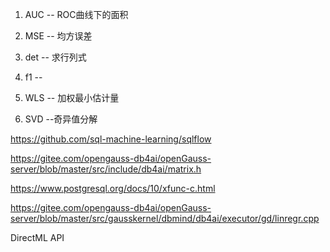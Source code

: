 



1. AUC -- ROC曲线下的面积
2. MSE -- 均方误差
5. det -- 求行列式
6. f1 -- 







1. WLS -- 加权最小估计量 
2. SVD --奇异值分解 



https://github.com/sql-machine-learning/sqlflow

https://gitee.com/opengauss-db4ai/openGauss-server/blob/master/src/include/db4ai/matrix.h

https://www.postgresql.org/docs/10/xfunc-c.html

https://gitee.com/opengauss-db4ai/openGauss-server/blob/master/src/gausskernel/dbmind/db4ai/executor/gd/linregr.cpp

DirectML API
